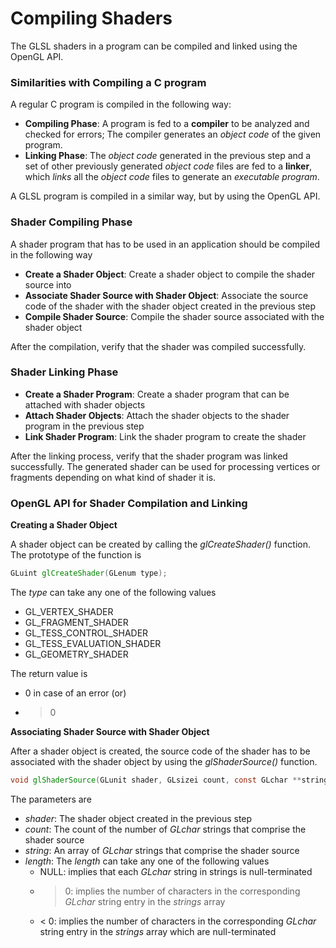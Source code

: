 # Compiling Shaders

The GLSL shaders in a program can be compiled and linked using the OpenGL API.

### Similarities with Compiling a C program

A regular C program is compiled in the following way:

* **Compiling Phase**: A program is fed to a **compiler** to be analyzed and checked for errors; The compiler generates an *object code* of the given program.
* **Linking Phase**: The *object code* generated in the previous step and a set of other previously generated *object code* files are fed to a **linker**, which *links* all the *object code* files to generate an *executable program*.

A GLSL program is compiled in a similar way, but by using the OpenGL API.

### Shader Compiling Phase

A shader program that has to be used in an application should be compiled in the following way

* **Create a Shader Object**: Create a shader object to compile the shader source into
* **Associate Shader Source with Shader Object**: Associate the source code of the shader with the shader object created in the previous step
* **Compile Shader Source**: Compile the shader source associated with the shader object

After the compilation, verify that the shader was compiled successfully.

### Shader Linking Phase

* **Create a Shader Program**: Create a shader program that can be attached with shader objects
* **Attach Shader Objects**: Attach the shader objects to the shader program in the previous step
* **Link Shader Program**: Link the shader program to create the shader

After the linking process, verify that the shader program was linked successfully. 
The generated shader can be used for processing vertices or fragments depending on what kind of shader it is.

### OpenGL API for Shader Compilation and Linking

**Creating a Shader Object**

A shader object can be created by calling the *glCreateShader()* function. The prototype of the function is

```GLSL
GLuint glCreateShader(GLenum type);
```

The *type* can take any one of the following values

* GL_VERTEX_SHADER
* GL_FRAGMENT_SHADER
* GL_TESS_CONTROL_SHADER
* GL_TESS_EVALUATION_SHADER
* GL_GEOMETRY_SHADER

The return value is 

* 0 in case of an error (or)
* > 0 

**Associating Shader Source with Shader Object**

After a shader object is created, the source code of the shader has to be associated with the shader object by using the *glShaderSource()* function.

```GLSL
void glShaderSource(GLunit shader, GLsizei count, const GLchar **string, const GLint *length);
```

The parameters are

* *shader*: The shader object created in the previous step
* *count*: The count of the number of *GLchar* strings that comprise the shader source
* *string*: An array of *GLchar* strings that comprise the shader source
* *length*: The *length* can take any one of the following values
    * NULL: implies that each *GLchar* string in strings is null-terminated 
    * > 0: implies the number of characters in the corresponding *GLchar* string entry in the *strings* array
    * < 0: implies the number of characters in the corresponding *GLchar* string entry in the *strings* array which are null-terminated
    

